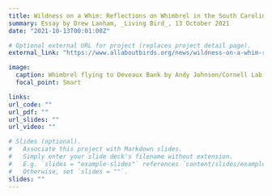 ```yaml
---
title: Wildness on a Whim: Reflections on Whimbrel in the South Carolina Lowcountry
summary: Essay by Drew Lanham, _Living Bird_, 13 October 2021
date: "2021-10-13T00:01:00Z"

# Optional external URL for project (replaces project detail page).
external_link: "https://www.allaboutbirds.org/news/wildness-on-a-whim-reflections-on-whimbrel-in-the-south-carolina-lowcountry/"

image:
  caption: Whimbrel flying to Deveaux Bank by Andy Johnson/Cornell Lab of Ornithology
  focal_point: Smart

links:
url_code: ""
url_pdf: ""
url_slides: ""
url_video: ""

# Slides (optional).
#   Associate this project with Markdown slides.
#   Simply enter your slide deck's filename without extension.
#   E.g. `slides = "example-slides"` references `content/slides/example-slides.md`.
#   Otherwise, set `slides = ""`.
slides: ""
---
```



